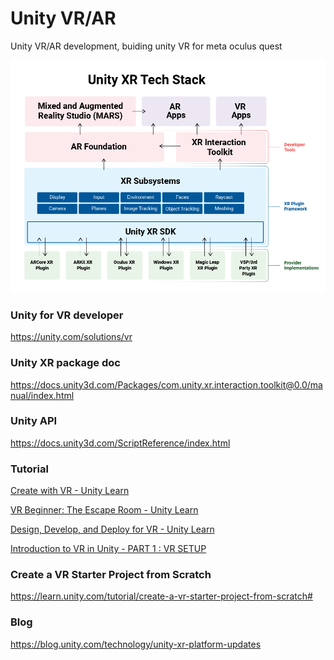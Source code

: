 # Unity VR/AR
Unity VR/AR development, buiding unity VR for meta oculus quest

![](./unity-xr-tech-stack.png)

### Unity for VR developer
https://unity.com/solutions/vr

### Unity XR package doc
https://docs.unity3d.com/Packages/com.unity.xr.interaction.toolkit@0.0/manual/index.html

### Unity API 
https://docs.unity3d.com/ScriptReference/index.html

### Tutorial
[Create with VR - Unity Learn](https://learn.unity.com/course/create-with-vr)

[VR Beginner: The Escape Room - Unity Learn](https://learn.unity.com/project/vr-beginner-the-escape-room)

[Design, Develop, and Deploy for VR - Unity Learn](https://learn.unity.com/course/oculus-vr)

[Introduction to VR in Unity - PART 1 : VR SETUP](https://www.youtube.com/watch?v=gGYtahQjmWQ)

### Create a VR Starter Project from Scratch
https://learn.unity.com/tutorial/create-a-vr-starter-project-from-scratch#

### Blog
https://blog.unity.com/technology/unity-xr-platform-updates



